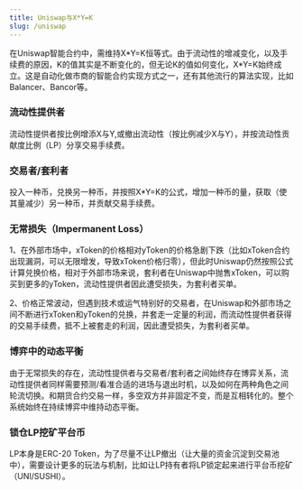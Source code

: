 ```yaml
---
title: Uniswap与X*Y=K
slug: /uniswap
---
```


在Uniswap智能合约中，需维持X\*Y=K恒等式。由于流动性的增减变化，以及手续费的原因，K的值其实是不断变化的，但无论K的值如何变化，X\*Y=K始终成立。这是自动化做市商的智能合约实现方式之一，还有其他流行的算法实现，比如Balancer、Bancor等。

### 流动性提供者

流动性提供者按比例增添X与Y,或撤出流动性（按比例减少X与Y），并按流动性贡献度比例（LP）分享交易手续费。

### 交易者/套利者

投入一种币，兑换另一种币，并按照X\*Y=K的公式，增加一种币的量，获取（使其量减少）另一种币，并贡献交易手续费。

### 无常损失（Impermanent Loss）

1、在外部市场中，xToken的价格相对yToken的价格急剧下跌（比如xToken合约出现漏洞，可以无限增发，导致xToken价格归零），但此时Uniswap仍然按照公式计算兑换价格，相对于外部市场来说，套利者在Uniswap中抛售xToken，可以购买到更多的yToken，流动性提供者因此遭受损失，为套利者买单。  

2、价格正常波动，但遇到技术或运气特别好的交易者，在Uniswap和外部市场之间不断进行xToken和yToken的兑换，并套走一定量的利润，而流动性提供者获得的交易手续费，抵不上被套走的利润，因此遭受损失，为套利者买单。

### 博弈中的动态平衡

由于无常损失的存在，流动性提供者与交易者/套利者之间始终存在博弈关系，流动性提供者同样需要预测/看准合适的进场与退出时机，以及如何在两种角色之间轮流切换。和期货合约交易一样，多空双方并非固定不变，而是互相转化的。整个系统始终在持续博弈中维持动态平衡。

### 锁仓LP挖矿平台币

LP本身是ERC-20 Token，为了尽量不让LP撤出（让大量的资金沉淀到交易池中），需要设计更多的玩法与机制，比如让LP持有者将LP锁定起来进行平台币挖矿（UNI/SUSHI）。
